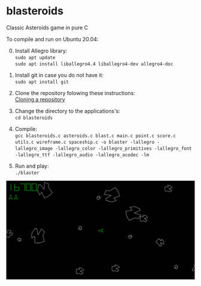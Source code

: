 # blasteroids
Classic Asteroids game in pure C

To compile and run on Ubuntu 20.04:

0. Install Allegro library:   
`sudo apt update`  
`sudo apt install liballegro4.4 liballegro4-dev allegro4-doc`

1. Install git in case you do not have it:  
`sudo apt install git`

2. Clone the repository folowing these instructions:  
[Cloning a repository](https://docs.github.com/en/repositories/creating-and-managing-repositories/cloning-a-repository)

3. Change the directory to the applications's:  
`cd blasteroids`

4. Compile:  
`gcc blasteroids.c asteroids.c blast.c main.c point.c score.c utils.c wireframe.c spaceship.c -o blaster -lallegro -lallegro_image -lallegro_color -lallegro_primitives -lallegro_font -lallegro_ttf -lallegro_audio -lallegro_acodec -lm` 

5. Run and play:  
`./blaster`
   
   
   
![screenshot](screenshot.jpeg)
